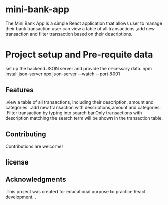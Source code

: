 
# mini-bank-app
The Mini Bank App is a simple React application that allows user to manage their bank transaction.user can view a table of all transactions ,add new transaction and filter transaction based on their descriptions.
# Project setup and Pre-requite data
set up the backend JSON server and provide the necessary data.
npm install json-server
npx json-server --watch --port 8001
## Features
.view a table of all transactions, including their description, amount and categories.
.add new transaction with descriptions,amount and categories.
.Filter transaction by typing into search bar.Only transactions with description matching the search term will be shown in the transaction table.

## Contributing
Contributions are welcome! 

## license


## Acknowledgments
.This project was created for educational purpose to practice React development. 
.